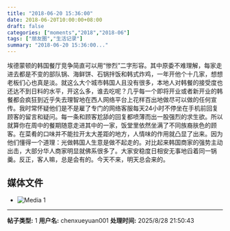 ```yaml
---
title: "2018-06-20 15:36:00"
date: 2018-06-20T10:00:00+08:00
draft: false
categories: ["moments","2018","2018-06"]
tags: ["朋友圈","生活记录"]
summary: "2018-06-20 15:36:00..."
---
```


埃德蒙顿的韩国餐厅竞争简直可以用“惨烈”二字形容。其中原委不难理解，每家走进去都是不变的部队锅、海鲜饼、石锅拌饭和韩式炸鸡，一年开他个十几家，想想老板们心也真是淡。就这么大个城市韩国人且没有很多，本地人对韩餐的接受度也还达不到日料的水平，开这么多，谁去吃呢？几乎每一个即将开业或者新开业的韩餐都会疯狂到近乎失去理智地在西人网络平台上花样百出地做尽可以做的任何宣传。我时常怀疑他们是不是雇了专门的网络客服每天24小时不停坐在手机前回复顾客的留言和疑问。每一条和顾客尬舔的回复都喷薄而出一股强烈的求生欲。所以就算你在周中的餐期随意走进其中的一家，饭堂里依然坐满了不同族裔肤色的顾客。在菜肴的口味并不能拉开太大差距的地方，人情味的作用就凸显了出来。因为他们懂得一个道理：光做韩国人生意是做不起走的。对比起来韩国商家的强势主动出击，大部分华人商家明显就佛系很多了。大家安稳度日相安无事地舀着同一锅羹。反正，客人嘛，总是会有的。今天不来，明天总会来的。

## 媒体文件

- ![Media 1](/Moments/photos/2018-06-20/201806201536000.jpg)

---

**帖子类型:** 1
**用户名:** chenxueyuan001
**处理时间:** 2025/8/28 21:50:43
